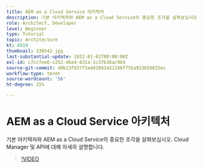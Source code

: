 ```yaml
---
title: AEM as a Cloud Service 아키텍처
description: 기본 아키텍처와 AEM as a Cloud Service의 중요한 조각을 살펴보십시오. Cloud Manager 및 API에 대해 자세히 설명합니다.
role: Architect, Developer
level: Beginner
type: Tutorial
topic: Architecture
kt: 6919
thumbnail: 330542.jpg
last-substantial-update: 2022-01-01T00:00:00Z
exl-id: c7ccfee6-c252-4ba4-831a-1c37b36ac964
source-git-commit: d0b13fd37f1ed42042431246f755a913b56625ec
workflow-type: tm+mt
source-wordcount: '56'
ht-degree: 25%

---
```


# AEM as a Cloud Service 아키텍처

기본 아키텍처와 AEM as a Cloud Service의 중요한 조각을 살펴보십시오. Cloud Manager 및 API에 대해 자세히 설명합니다.

>[!VIDEO](https://video.tv.adobe.com/v/330542/?quality=12&learn=on)

